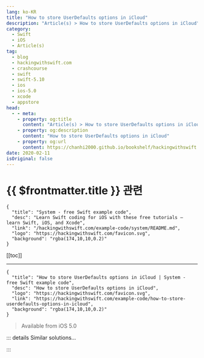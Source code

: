 ```yaml
---
lang: ko-KR
title: "How to store UserDefaults options in iCloud"
description: "Article(s) > How to store UserDefaults options in iCloud"
category:
  - Swift
  - iOS
  - Article(s)
tag: 
  - blog
  - hackingwithswift.com
  - crashcourse
  - swift
  - swift-5.10
  - ios
  - ios-5.0
  - xcode
  - appstore
head:
  - - meta:
    - property: og:title
      content: "Article(s) > How to store UserDefaults options in iCloud"
    - property: og:description
      content: "How to store UserDefaults options in iCloud"
    - property: og:url
      content: https://chanhi2000.github.io/bookshelf/hackingwithswift.com/example-code/how-to-store-userdefaults-options-in-icloud.html
date: 2020-02-11
isOriginal: false
---
```


# {{ $frontmatter.title }} 관련

```component VPCard
{
  "title": "System - free Swift example code",
  "desc": "Learn Swift coding for iOS with these free tutorials – learn Swift, iOS, and Xcode",
  "link": "/hackingwithswift.com/example-code/system/README.md",
  "logo": "https://hackingwithswift.com/favicon.svg",
  "background": "rgba(174,10,10,0.2)"
}
```

[[toc]]

---

```component VPCard
{
  "title": "How to store UserDefaults options in iCloud | System - free Swift example code",
  "desc": "How to store UserDefaults options in iCloud",
  "logo": "https://hackingwithswift.com/favicon.svg",
  "link": "https://hackingwithswift.com/example-code/how-to-store-userdefaults-options-in-icloud",
  "background": "rgba(174,10,10,0.2)"
}
```

> Available from iOS 5.0

<!-- TODO: 작성 -->

<!-- 
iOS has a built-in iCloud sync system called `NSUbiquitousKeyValueStore`, but to be honest it's pretty unpleasant to work with. Fortunately, other developers have written simple wrappers around it so that you can forget about iCloud and focus on the interesting things instead – i.e., the rest of your app.

One such example is called **MKiCloudSync** and it's <a href="https://github.com/MugunthKumar/MKiCloudSync">available from here</a>. It's open source and so easy to use you literally don't notice that it's there once you've added it to your app – it just silently syncs your `UserDefaults` values to and from iCloud.

To use it, <a href="https://github.com/MugunthKumar/MKiCloudSync">go here</a> and click Download Zip. Inside the zip file you'll find **MKiCloudSync.h** and **MKiCloudSync.m**, and you should drag them both into your Xcode project. Xcode will ask you if you want to create an Objective-C bridging header, and you should click "Create Bridging Header" - this is required because MKiCloudSync is written in Objective-C rather than Swift.

To actually use the library, open your new bridging header (it'll be called something like YourProject-Bridging-Header.h) and add this:

```swift
#import "MKiCloudSync.h"
```

Now open your <FontIcon icon="fa-brands fa-swift"/>`AppDelegate.swift` file, find the `didFinishLaunchingWithOptions` method, and add this line to it:

```swift
MKiCloudSync.start(withPrefix: "sync")
```

The "sync" part is important, because chances are you won't want to sync *everything* to iCloud. With that prefix, MKiCloudSync will copy to iCloud only `UserDefaults` keys that start with `sync` – you can now choose what you want to sync just by naming your keys appropriately.

There is one final, important thing to do: you need to enable iCloud for your app. This is done inside the Capabilities tab of your target's settings – find iCloud, then flick its switch to be On.

-->

::: details Similar solutions…

<!--
/example-code/system/how-to-save-user-settings-using-userdefaults">How to save user settings using UserDefaults 
/example-code/system/how-to-load-and-save-a-struct-in-userdefaults-using-codable">How to load and save a struct in UserDefaults using Codable 
/quick-start/swiftui/how-to-let-users-pick-options-from-a-menu">How to let users pick options from a menu 
/example-code/language/how-to-store-nscoding-data-using-codable">How to store NSCoding data using Codable 
/quick-start/swiftui/how-to-store-views-as-properties">How to store views as properties</a>
-->

:::


